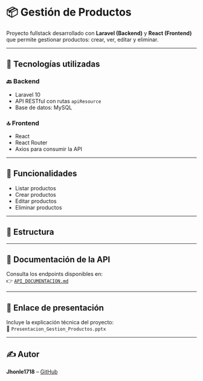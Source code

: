 # 📦 Gestión de Productos

Proyecto fullstack desarrollado con **Laravel (Backend)** y **React (Frontend)** que permite gestionar productos: crear, ver, editar y eliminar.

---

## 🚀 Tecnologías utilizadas

### 🔙 Backend
- Laravel 10
- API RESTful con rutas `apiResource`
- Base de datos: MySQL

### 🔝 Frontend
- React
- React Router
- Axios para consumir la API

---

## 🧪 Funcionalidades

- Listar productos
- Crear productos
- Editar productos
- Eliminar productos

---

## 🧩 Estructura


---

## 📑 Documentación de la API

Consulta los endpoints disponibles en:  
👉 [`API_DOCUMENTACION.md`](./API_DOCUMENTACION.md)

---

## 📎 Enlace de presentación

Incluye la explicación técnica del proyecto:  
📁 `Presentacion_Gestion_Productos.pptx`

---

## ✍ Autor

**Jhonle1718** – [GitHub](https://github.com/Jhonle1718)
